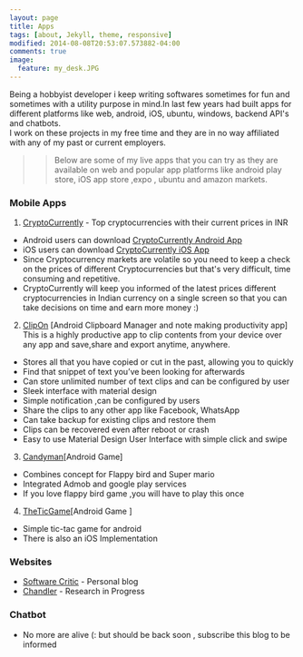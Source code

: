 ```yaml
---
layout: page
title: Apps
tags: [about, Jekyll, theme, responsive]
modified: 2014-08-08T20:53:07.573882-04:00
comments: true
image:
  feature: my_desk.JPG
---
```


Being a hobbyist developer i keep writing softwares sometimes for fun and  sometimes with a utility purpose in mind.In last few years had built apps for different platforms like web, android, iOS, ubuntu, windows, backend API's and chatbots.  
I work on these projects in my free time and they are in no way affiliated with any of my past or current employers.

>> Below are some of my live apps that you can try as they are available on web and popular app platforms like android play store, iOS app store ,expo , ubuntu and amazon markets.

### Mobile Apps            
1) <a href="https://irfanahmad.in/cryptocurrently-react-native-based-app-for-live-cryptocurrency-prices/">CryptoCurrently</a> - Top cryptocurrencies with their current prices in INR      
* Android users can download <a href="https://play.google.com/store/apps/details?id=com.cryptocurrently"> CryptoCurrently Android App</a>  
* iOS users can download  <a href="https://itunes.apple.com/app/id1338286385"> CryptoCurrently iOS App</a>
* Since Cryptocurrency markets are volatile so you need to keep a check on the prices of different Cryptocurrencies but that's very difficult, time consuming and repetitive.
* CryptoCurrently will keep you informed of the latest prices different cryptocurrencies in Indian currency on a single screen so that you can take decisions on time and earn more money :)

2) <a href="https://play.google.com/store/apps/details?id=com.irfana.tinyclip&hl=en"> ClipOn</a> [Android Clipboard Manager and note making productivity app]  
This is a highly productive app to clip contents from your device over any app and save,share and export anytime, anywhere.  

* Stores all that you have copied or cut in the past, allowing you to quickly
* Find that snippet of text you’ve been looking for afterwards
* Can store unlimited number of text clips and can be configured by user
* Sleek interface with material design
* Simple notification ,can be configured by users
* Share the clips to any other app like Facebook, WhatsApp
* Can take backup for existing clips and restore them
* Clips can be recovered even after reboot or crash
* Easy to use  Material Design User Interface with simple click and swipe   

3) <a href="https://play.google.com/store/apps/details?id=com.irfana.Candyman&hl=en"> Candyman</a>[Android Game]

* Combines concept for Flappy bird and Super mario
* Integrated Admob and google play services
* If you love flappy bird game ,you will have to play this once

4) <a href="https://play.google.com/store/apps/details?id=com.irfana.theticgame&hl=en"> TheTicGame</a>[Android Game ]

* Simple tic-tac game for android
* There is also an iOS Implementation

###  Websites  
* <a href="https://irfanahmad.in">Software Critic</a> - Personal blog
* <a href="https://chandler.ai">Chandler</a> - Research in Progress

### Chatbot
* No more are alive (: but should be back soon , subscribe this blog to be informed
